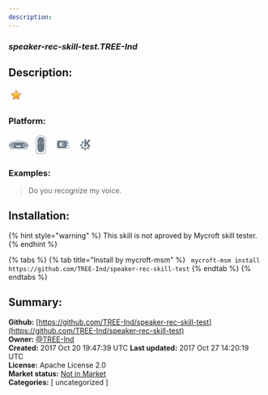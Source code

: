 ```yaml
---
description: 
---
```


### _speaker-rec-skill-test.TREE-Ind_  
## Description:  
  
![](../.gitbook/assets/star.png)  
### Platform:  
 ![Mark I](../.gitbook/assets/mark-1-icon.png)  ![Mark II](../.gitbook/assets/mark-2-icon.png)  ![Picroft](../.gitbook/assets/picroft-icon.png)  ![plasmoid](../.gitbook/assets/kde.png)   
### Examples:  
> Do you recognize my voice.  
  
## Installation:  
{% hint style="warning" %}
This skill is not aproved by Mycroft skill tester.
{% endhint %}
    
{% tabs %}
{% tab title="Install by mycroft-msm" %}
``` mycroft-msm install https://github.com/TREE-Ind/speaker-rec-skill-test```
{% endtab %}
  {% endtabs %}
    
## Summary:  
**Github:** [https://github.com/TREE-Ind/speaker-rec-skill-test](https://github.com/TREE-Ind/speaker-rec-skill-test)  
**Owner:** [@TREE-Ind](https://github.com/TREE-Ind)  
**Created:** 2017 Oct 20 19:47:39 UTC  **Last updated:** 2017 Oct 27 14:20:19 UTC  
**License:** Apache License 2.0  
**Market status:** [Not in Market](https://market.mycroft.ai/skill/)  
**Categories:** [ uncategorized ]   
